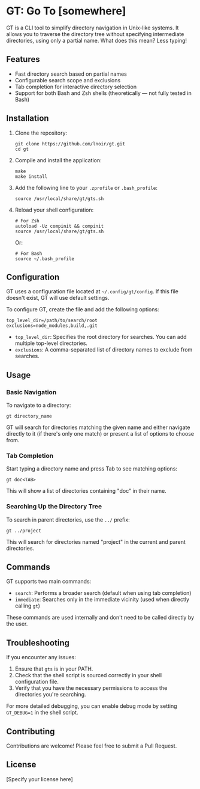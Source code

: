 # GT: Go To [somewhere]

GT is a CLI tool to simplify directory navigation in Unix-like systems. It allows you to traverse the directory tree without specifying intermediate directories, using only a partial name. What does this mean? Less typing!

## Features

- Fast directory search based on partial names
- Configurable search scope and exclusions
- Tab completion for interactive directory selection
- Support for both Bash and Zsh shells (theoretically — not fully tested in Bash)

## Installation

1. Clone the repository:
   ```
   git clone https://github.com/lnoir/gt.git
   cd gt
   ```

2. Compile and install the application:
   ```
   make
   make install
   ```

3. Add the following line to your `.zprofile` or `.bash_profile`:
   ```
   source /usr/local/share/gt/gts.sh
   ```

4. Reload your shell configuration:
   ```shell
   # For Zsh
   autoload -Uz compinit && compinit
   source /usr/local/share/gt/gts.sh
   ```
   Or:
   ```shell
   # For Bash
   source ~/.bash_profile
   ```

## Configuration

GT uses a configuration file located at `~/.config/gt/config`. If this file doesn't exist, GT will use default settings.

To configure GT, create the file and add the following options:

```
top_level_dir=/path/to/search/root
exclusions=node_modules,build,.git
```

- `top_level_dir`: Specifies the root directory for searches. You can add multiple top-level directories.
- `exclusions`: A comma-separated list of directory names to exclude from searches.

## Usage

### Basic Navigation

To navigate to a directory:

```
gt directory_name
```

GT will search for directories matching the given name and either navigate directly to it (if there's only one match) or present a list of options to choose from.

### Tab Completion

Start typing a directory name and press Tab to see matching options:

```
gt doc<TAB>
```

This will show a list of directories containing "doc" in their name.

### Searching Up the Directory Tree

To search in parent directories, use the `../` prefix:

```
gt ../project
```

This will search for directories named "project" in the current and parent directories.

## Commands

GT supports two main commands:

- `search`: Performs a broader search (default when using tab completion)
- `immediate`: Searches only in the immediate vicinity (used when directly calling `gt`)

These commands are used internally and don't need to be called directly by the user.

## Troubleshooting

If you encounter any issues:

1. Ensure that `gts` is in your PATH.
2. Check that the shell script is sourced correctly in your shell configuration file.
3. Verify that you have the necessary permissions to access the directories you're searching.

For more detailed debugging, you can enable debug mode by setting `GT_DEBUG=1` in the shell script.

## Contributing

Contributions are welcome! Please feel free to submit a Pull Request.

## License

[Specify your license here]